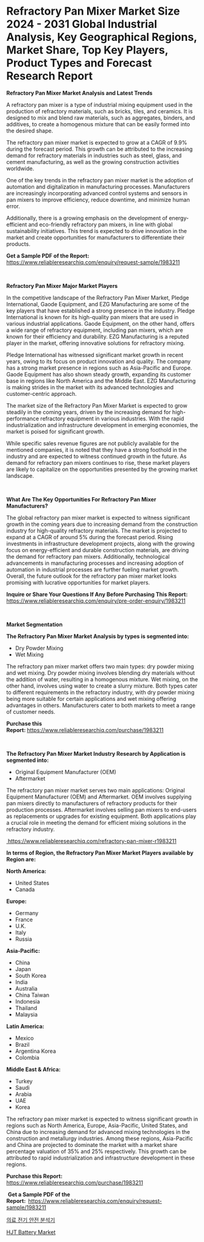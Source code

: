 <p><h1>Refractory Pan Mixer Market Size 2024 - 2031 Global Industrial Analysis, Key Geographical Regions, Market Share, Top Key Players, Product Types and Forecast Research Report</h1></p><p><strong>Refractory Pan Mixer Market Analysis and Latest Trends</strong></p>
<p><p>A refractory pan mixer is a type of industrial mixing equipment used in the production of refractory materials, such as bricks, tiles, and ceramics. It is designed to mix and blend raw materials, such as aggregates, binders, and additives, to create a homogenous mixture that can be easily formed into the desired shape.</p><p>The refractory pan mixer market is expected to grow at a CAGR of 9.9% during the forecast period. This growth can be attributed to the increasing demand for refractory materials in industries such as steel, glass, and cement manufacturing, as well as the growing construction activities worldwide.</p><p>One of the key trends in the refractory pan mixer market is the adoption of automation and digitalization in manufacturing processes. Manufacturers are increasingly incorporating advanced control systems and sensors in pan mixers to improve efficiency, reduce downtime, and minimize human error.</p><p>Additionally, there is a growing emphasis on the development of energy-efficient and eco-friendly refractory pan mixers, in line with global sustainability initiatives. This trend is expected to drive innovation in the market and create opportunities for manufacturers to differentiate their products.</p></p>
<p><strong>Get a Sample PDF of the Report:&nbsp;</strong> <a href="https://www.reliableresearchiq.com/enquiry/request-sample/1983211">https://www.reliableresearchiq.com/enquiry/request-sample/1983211</a></p>
<p>&nbsp;</p>
<p><strong>Refractory Pan Mixer Major Market Players</strong></p>
<p><p>In the competitive landscape of the Refractory Pan Mixer Market, Pledge International, Gaode Equipment, and EZG Manufacturing are some of the key players that have established a strong presence in the industry. Pledge International is known for its high-quality pan mixers that are used in various industrial applications. Gaode Equipment, on the other hand, offers a wide range of refractory equipment, including pan mixers, which are known for their efficiency and durability. EZG Manufacturing is a reputed player in the market, offering innovative solutions for refractory mixing.</p><p>Pledge International has witnessed significant market growth in recent years, owing to its focus on product innovation and quality. The company has a strong market presence in regions such as Asia-Pacific and Europe. Gaode Equipment has also shown steady growth, expanding its customer base in regions like North America and the Middle East. EZG Manufacturing is making strides in the market with its advanced technologies and customer-centric approach.</p><p>The market size of the Refractory Pan Mixer Market is expected to grow steadily in the coming years, driven by the increasing demand for high-performance refractory equipment in various industries. With the rapid industrialization and infrastructure development in emerging economies, the market is poised for significant growth. </p><p>While specific sales revenue figures are not publicly available for the mentioned companies, it is noted that they have a strong foothold in the industry and are expected to witness continued growth in the future. As demand for refractory pan mixers continues to rise, these market players are likely to capitalize on the opportunities presented by the growing market landscape.</p></p>
<p>&nbsp;</p>
<p><strong>What Are The Key Opportunities For Refractory Pan Mixer Manufacturers?</strong></p>
<p><p>The global refractory pan mixer market is expected to witness significant growth in the coming years due to increasing demand from the construction industry for high-quality refractory materials. The market is projected to expand at a CAGR of around 5% during the forecast period. Rising investments in infrastructure development projects, along with the growing focus on energy-efficient and durable construction materials, are driving the demand for refractory pan mixers. Additionally, technological advancements in manufacturing processes and increasing adoption of automation in industrial processes are further fueling market growth. Overall, the future outlook for the refractory pan mixer market looks promising with lucrative opportunities for market players.</p></p>
<p><strong>Inquire or Share Your Questions If Any Before Purchasing This Report:</strong> <a href="https://www.reliableresearchiq.com/enquiry/pre-order-enquiry/1983211">https://www.reliableresearchiq.com/enquiry/pre-order-enquiry/1983211</a></p>
<p>&nbsp;</p>
<p><strong>Market Segmentation</strong></p>
<p><strong>The Refractory Pan Mixer Market Analysis by types is segmented into:</strong></p>
<p><ul><li>Dry Powder Mixing</li><li>Wet Mixing</li></ul></p>
<p><p>The refractory pan mixer market offers two main types: dry powder mixing and wet mixing. Dry powder mixing involves blending dry materials without the addition of water, resulting in a homogenous mixture. Wet mixing, on the other hand, involves using water to create a slurry mixture. Both types cater to different requirements in the refractory industry, with dry powder mixing being more suitable for certain applications and wet mixing offering advantages in others. Manufacturers cater to both markets to meet a range of customer needs.</p></p>
<p><strong>Purchase this Report:&nbsp;</strong><a href="https://www.reliableresearchiq.com/purchase/1983211">https://www.reliableresearchiq.com/purchase/1983211</a></p>
<p>&nbsp;</p>
<p><strong>The Refractory Pan Mixer Market Industry Research by Application is segmented into:</strong></p>
<p><ul><li>Original Equipment Manufacturer (OEM)</li><li>Aftermarket</li></ul></p>
<p><p>The refractory pan mixer market serves two main applications: Original Equipment Manufacturer (OEM) and Aftermarket. OEM involves supplying pan mixers directly to manufacturers of refractory products for their production processes. Aftermarket involves selling pan mixers to end-users as replacements or upgrades for existing equipment. Both applications play a crucial role in meeting the demand for efficient mixing solutions in the refractory industry.</p></p>
<p><a href="https://www.reliableresearchiq.com/refractory-pan-mixer-r1983211">&nbsp;https://www.reliableresearchiq.com/refractory-pan-mixer-r1983211</a></p>
<p><strong>In terms of Region, the Refractory Pan Mixer Market Players available by Region are:</strong></p>
<p>
    <p> <strong> North America: </strong>
        <ul>
            <li>United States</li>
            <li>Canada</li>
        </ul>
        </p> 
    <p> <strong> Europe: </strong>
        <ul>
            <li>Germany</li>
            <li>France</li>
            <li>U.K.</li>
            <li>Italy</li>
            <li>Russia</li>
        </ul>
        </p> 
    <p> <strong> Asia-Pacific: </strong>
        <ul>
            <li>China</li>
            <li>Japan</li>
            <li>South Korea</li>
            <li>India</li>
            <li>Australia</li>
            <li>China Taiwan</li>
            <li>Indonesia</li>
            <li>Thailand</li>
            <li>Malaysia</li>
        </ul>
        </p> 
    <p> <strong> Latin America: </strong>
        <ul>
            <li>Mexico</li>
            <li>Brazil</li>
            <li>Argentina Korea</li>
            <li>Colombia</li>
        </ul>
        </p> 
    <p> <strong> Middle East & Africa: </strong>
        <ul>
            <li>Turkey</li>
            <li>Saudi</li>
            <li>Arabia</li>
            <li>UAE</li>
            <li>Korea</li>
        </ul>
    </p>
    </p>
<p><p>The refractory pan mixer market is expected to witness significant growth in regions such as North America, Europe, Asia-Pacific, United States, and China due to increasing demand for advanced mixing technologies in the construction and metallurgy industries. Among these regions, Asia-Pacific and China are projected to dominate the market with a market share percentage valuation of 35% and 25% respectively. This growth can be attributed to rapid industrialization and infrastructure development in these regions.</p></p>
<p><strong>Purchase this Report: </strong><a href="https://www.reliableresearchiq.com/purchase/1983211">https://www.reliableresearchiq.com/purchase/1983211</a></p>
<p>&nbsp;<strong>Get a Sample PDF of the Report:&nbsp;&nbsp;</strong><a href="https://www.reliableresearchiq.com/enquiry/request-sample/1983211">https://www.reliableresearchiq.com/enquiry/request-sample/1983211</a></p>
<p><strong></strong></p>
<p><p><a href="https://github.com/mpodehpw07370073/Market-Research-Report-List-3/blob/main/628149946760.md">의료 전기 안전 분석기</a></p><p><a href="https://github.com/BryceTownsendr/Market-Research-Report-List-6/blob/main/hjt-battery-market.md">HJT Battery Market</a></p></p>